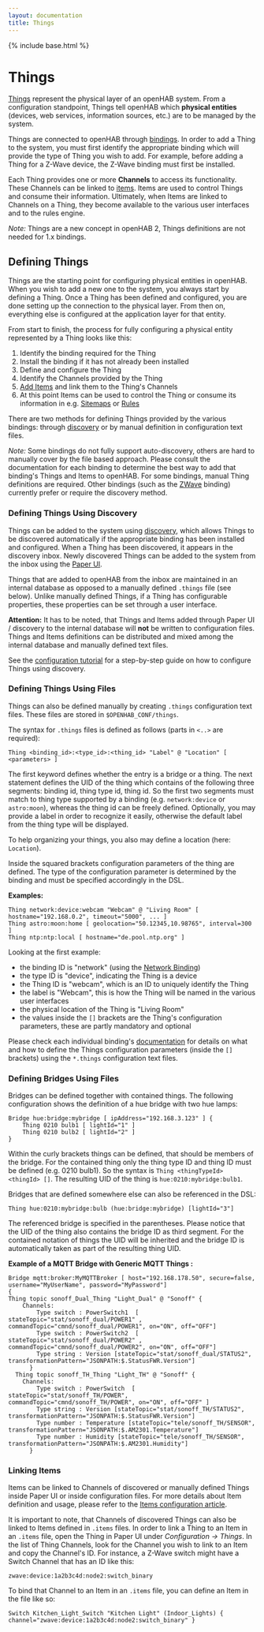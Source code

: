 ```yaml
---
layout: documentation
title: Things
---
```


{% include base.html %}

# Things

[Things]({{base}}/concepts/things.html) represent the physical layer of an openHAB system.
From a configuration standpoint, Things tell openHAB which **physical entities** (devices, web services, information sources, etc.) are to be managed by the system.

Things are connected to openHAB through [bindings](/addons/#binding).
In order to add a Thing to the system, you must first identify the appropriate binding which will provide the type of Thing you wish to add.
For example, before adding a Thing for a Z-Wave device, the Z-Wave binding must first be installed.

Each Thing provides one or more **Channels** to access its functionality.
These Channels can be linked to [items]({{base}}/concepts/items.html).
Items are used to control Things and consume their information.
Ultimately, when Items are linked to Channels on a Thing, they become available to the various user interfaces and to the rules engine.

*Note:* Things are a new concept in openHAB 2, Things definitions are not needed for 1.x bindings.

## Defining Things

Things are the starting point for configuring physical entities in openHAB.
When you wish to add a new one to the system, you always start by defining a Thing.
Once a Thing has been defined and configured, you are done setting up the connection to the physical layer.
From then on, everything else is configured at the application layer for that entity.

From start to finish, the process for fully configuring a physical entity represented by a Thing looks like this:

1. Identify the binding required for the Thing
2. Install the binding if it has not already been installed
3. Define and configure the Thing
4. Identify the Channels provided by the Thing
5. [Add Items]({{base}}/configuration/items.html) and link them to the Thing's Channels
6. At this point Items can be used to control the Thing or consume its information in e.g. [Sitemaps]({{base}}/configuration/sitemaps.html) or [Rules]({{base}}/configuration/rules-dsl.html)

There are two methods for defining Things provided by the various bindings:
through [discovery]({{base}}/concepts/discovery.html) or by manual definition in configuration text files.

*Note:* Some bindings do not fully support auto-discovery, others are hard to manually cover by the file based approach.
Please consult the documentation for each binding to determine the best way to add that binding's Things and Items to openHAB.
For some bindings, manual Thing definitions are required.
Other bindings (such as the [ZWave](/addons/bindings/zwave/) binding) currently prefer or require the discovery method.

### Defining Things Using Discovery

Things can be added to the system using [discovery]({{base}}/concepts/discovery.html), which allows Things to be discovered automatically if the appropriate binding has been installed and configured.
When a Thing has been discovered, it appears in the discovery inbox.
Newly discovered Things can be added to the system from the inbox using the [Paper UI]({{base}}/configuration/paperui.html).

Things that are added to openHAB from the inbox are maintained in an internal database as opposed to a manually defined `.things` file (see below).
Unlike manually defined Things, if a Thing has configurable properties, these properties can be set through a user interface.

**Attention:** It has to be noted, that Things and Items added through Paper UI / discovery to the internal database will **not** be written to configuration files.
Things and Items definitions can be distributed and mixed among the internal database and manually defined text files.

See the [configuration tutorial]({{base}}/tutorials/beginner/configuration.html) for a step-by-step guide on how to configure Things using discovery.

### Defining Things Using Files

Things can also be defined manually by creating `.things` configuration text files.
These files are stored in `$OPENHAB_CONF/things`.

The syntax for `.things` files is defined as follows (parts in `<..>` are required):

```xtend
Thing <binding_id>:<type_id>:<thing_id> "Label" @ "Location" [ <parameters> ]
```

The first keyword defines whether the entry is a bridge or a thing. 
The next statement defines the UID of the thing which contains of the following three segments: binding id, thing type id, thing id. 
So the first two segments must match to thing type supported by a binding (e.g. `network:device` or `astro:moon`), whereas the thing id can be freely defined. 
Optionally, you may provide a label in order to recognize it easily, otherwise the default label from the thing type will be displayed.

To help organizing your things, you also may define a location (here: `Location`).

Inside the squared brackets configuration parameters of the thing are defined. 
The type of the configuration parameter is determined by the binding and must be specified accordingly in the DSL.


**Examples:**

```xtend
Thing network:device:webcam "Webcam" @ "Living Room" [ hostname="192.168.0.2", timeout="5000", ... ]
Thing astro:moon:home [ geolocation="50.12345,10.98765", interval=300 ]
Thing ntp:ntp:local [ hostname="de.pool.ntp.org" ]
```

Looking at the first example:

- the binding ID is "network" (using the [Network Binding](/addons/bindings/network/))
- the type ID is "device", indicating the Thing is a device
- the Thing ID is "webcam", which is an ID to uniquely identify the Thing
- the label is "Webcam", this is how the Thing will be named in the various user interfaces
- the physical location of the Thing is "Living Room"
- the values inside the `[]` brackets are the Thing's configuration parameters, these are partly mandatory and optional

Please check each individual binding's [documentation](/addons/#binding) for details on what and how to define the Things configuration parameters (inside the `[]` brackets) using the `*.things` configuration text files.

### Defining Bridges Using Files

Bridges can be defined together with contained things. The following configuration shows the definition of a hue bridge with two hue lamps:

```xtend
Bridge hue:bridge:mybridge [ ipAddress="192.168.3.123" ] {
	Thing 0210 bulb1 [ lightId="1" ]
	Thing 0210 bulb2 [ lightId="2" ]
}
```

Within the curly brackets things can be defined, that should be members of the bridge. 
For the contained thing only the thing type ID and thing ID must be defined (e.g. 0210 bulb1). 
So the syntax is `Thing <thingTypeId> <thingId> []`. 
The resulting UID of the thing is `hue:0210:mybridge:bulb1`.

Bridges that are defined somewhere else can also be referenced in the DSL:

```xtend
Thing hue:0210:mybridge:bulb (hue:bridge:mybridge) [lightId="3"]
```

The referenced bridge is specified in the parentheses. 
Please notice that the UID of the thing also contains the bridge ID as third segment. 
For the contained notation of things the UID will be inherited and the bridge ID is automatically taken as part of the resulting thing UID.

**Example of a MQTT Bridge with Generic MQTT Things :**
```xtend
Bridge mqtt:broker:MyMQTTBroker [ host="192.168.178.50", secure=false, username="MyUserName", password="MyPassword"]
{
Thing topic sonoff_Dual_Thing "Light_Dual" @ "Sonoff" {  
    Channels:
        Type switch : PowerSwitch1  [ stateTopic="stat/sonoff_dual/POWER1" , commandTopic="cmnd/sonoff_dual/POWER1", on="ON", off="OFF"]
        Type switch : PowerSwitch2  [ stateTopic="stat/sonoff_dual/POWER2" , commandTopic="cmnd/sonoff_dual/POWER2", on="ON", off="OFF"]
        Type string : Version [stateTopic="stat/sonoff_dual/STATUS2", transformationPattern="JSONPATH:$.StatusFWR.Version"]
      }     
  Thing topic sonoff_TH_Thing "Light_TH" @ "Sonoff" {
    Channels:
        Type switch : PowerSwitch  [ stateTopic="stat/sonoff_TH/POWER", commandTopic="cmnd/sonoff_TH/POWER", on="ON", off="OFF" ]
        Type string : Version [stateTopic="stat/sonoff_TH/STATUS2", transformationPattern="JSONPATH:$.StatusFWR.Version"]
        Type number : Temperature [stateTopic="tele/sonoff_TH/SENSOR", transformationPattern="JSONPATH:$.AM2301.Temperature"]
        Type number : Humidity [stateTopic="tele/sonoff_TH/SENSOR", transformationPattern="JSONPATH:$.AM2301.Humidity"]
      }   
```

### Linking Items

Items can be linked to Channels of discovered or manually defined Things inside Paper UI or inside configuration files.
For more details about Item definition and usage, please refer to the [Items configuration article]({{base}}/configuration/items.html).

It is important to note, that Channels of discovered Things can also be linked to Items defined in `.items` files.
In order to link a Thing to an Item in an `.items` file, open the Thing in Paper UI under *Configuration → Things*.
In the list of Thing Channels, look for the Channel you wish to link to an Item and copy the Channel's ID.
For instance, a Z-Wave switch might have a Switch Channel that has an ID like this:

```xtend
zwave:device:1a2b3c4d:node2:switch_binary
```

To bind that Channel to an Item in an `.items` file, you can define an Item in the file like so:

```xtend
Switch Kitchen_Light_Switch "Kitchen Light" (Indoor_Lights) { channel="zwave:device:1a2b3c4d:node2:switch_binary" }
```
